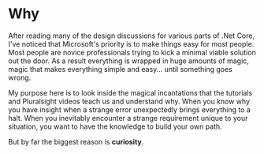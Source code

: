 # Why

After reading many of the design discussions for various parts of .Net Core, I've noticed that Microsoft's priority is to make things easy for most people.
Most people are novice professionals trying to kick a minimal viable solution out the door.
As a result everything is wrapped in huge amounts of magic, magic that makes everything simple and easy... until something goes wrong.

My purpose here is to look inside the magical incantations that the tutorials and Pluralsight videos teach us and understand why.
When you know why you have insight when a strange error unexpectedly brings everything to a halt.
When you inevitably encounter a strange requirement unique to your situation, you want to have the knowledge to build your own path.

But by far the biggest reason is **curiosity**.
